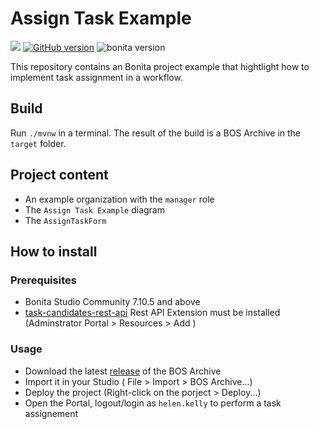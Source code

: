 # Assign Task Example

![](https://github.com/Bonitasoft-Community/assign-task-example/workflows/Build/badge.svg)
[![GitHub version](https://badge.fury.io/gh/Bonitasoft-Community%2Fassign-task-example.svg)](https://badge.fury.io/gh/Bonitasoft-Community%2Fassign-task-example)
![bonita version](https://img.shields.io/badge/bonita-7.10.5-red)


This repository contains an Bonita project example that hightlight how to implement task assignment in a workflow.

## Build 

Run `./mvnw` in a terminal. The result of the build is a BOS Archive in the `target` folder.

## Project content

* An example organization with the `manager` role
* The `Assign Task Example` diagram
* The `AssignTaskForm`

## How to install

### Prerequisites

* Bonita Studio Community 7.10.5 and above
* [task-candidates-rest-api](https://github.com/Bonitasoft-Community/task-candidates-rest-api/releases/) Rest API Extension must be installed (Adminstrator Portal > Resources > Add )

### Usage

* Download the latest [release](https://github.com/Bonitasoft-Community/assign-task-example/releases) of the BOS Archive
* Import it in your Studio ( File > Import > BOS Archive...)
* Deploy the project (Right-click on the porject > Deploy...)
* Open the Portal, logout/login as `helen.kelly` to perform a task assignement
